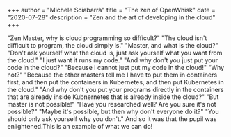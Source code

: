 +++
author = "Michele Sciabarrà"
title = "The zen of OpenWhisk"
date = "2020-07-28"
description = "Zen and the art of developing in the cloud"
+++

"Zen Master, why is cloud programming so difficult?"
"The cloud isn't difficult to program, the cloud simply is."
"Master, and what is the cloud?"
"Don't ask yourself what the cloud is, just ask yourself what you want from the cloud."
"I just want it runs my code."
"And why don't you just put your code in the cloud?"
"Because I cannot just put my code in the cloud!"
"Why not?"
"Because the other masters tell me I have to put them in containers first, and then put the containers in Kubernetes, and then put Kubernetes in the cloud."
"And why don't you put your programs directly in the containers that are already inside Kubnernetes that is already inside the cloud?"
"But master is not possible!"
"Have you researched well? Are you sure it's not possible?"
"Maybe it's possible, but then why don't everyone do it?"
"You should only ask yourself why you don't."
And so it was that the pupil was enlightened.This is an example of what we can do!


<!--stackedit_data:
eyJoaXN0b3J5IjpbMTA1MDQ0OTIyMywxNjM2MDM4NjMxLC0xMT
YwMDY1OTM1XX0=
-->